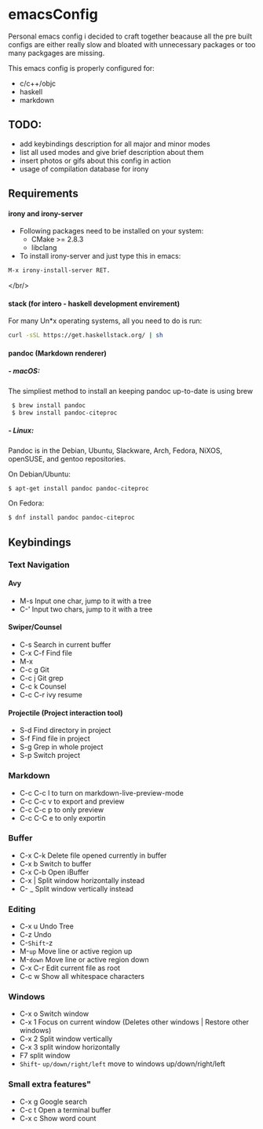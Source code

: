 # emacsConfig
Personal emacs config i decided to craft together beacause all the pre built configs are either really slow and bloated with unnecessary packages or too many packgages are missing. 

This emacs config is properly configured for:

- c/c++/objc 
- haskell
- markdown

## TODO:
- add keybindings description for all major and minor modes
- list all used modes and give brief description about them
- insert photos or gifs about this config in action
- usage of compilation database for irony


## Requirements
#### irony and irony-server<br/>
- Following packages need to be installed on your system:
	 * CMake >= 2.8.3
	 * libclang
- To install irony-server and just type this in emacs:<br/>
~~~el
M-x irony-install-server RET.		
~~~
</br/>

#### stack (for intero - haskell development envirement)
For many Un*x operating systems, all you need to do is run:

``` sh
curl -sSL https://get.haskellstack.org/ | sh
```
#### pandoc (Markdown renderer)

##### - macOS:
  The simpliest method to install an keeping pandoc up-to-date is using brew
  
  ```sh
   $ brew install pandoc
   $ brew install pandoc-citeproc
  ```
##### - Linux:
  Pandoc is in the Debian, Ubuntu, Slackware, Arch, Fedora, NiXOS, openSUSE, and gentoo repositories.
  
On Debian/Ubuntu: 
```sh
$ apt-get install pandoc pandoc-citeproc
```
On Fedora: 
```sh
$ dnf install pandoc pandoc-citeproc
```
	  
## Keybindings
### Text Navigation
#### Avy
- M-s Input one char, jump to it with a tree
- C-' Input two chars, jump to it with a tree
#### Swiper/Counsel
- C-s Search in current buffer
- C-x C-f Find file
- M-x 
- C-c g Git
- C-c j Git grep
- C-c k Counsel 
- C-c C-r ivy resume
#### Projectile (Project interaction tool)
- S-d Find directory in project 
- S-f Find file in project
- S-g Grep in whole project
- S-p Switch project

### Markdown
- C-c C-c l to turn on markdown-live-preview-mode
- C-c C-c v to export and preview
- C-c C-c p to only preview
- C-c C-C e to only exportin

### Buffer 
- C-x C-k Delete file opened currently in buffer
- C-x b   Switch to buffer
- C-x C-b Open iBuffer
- C-x | Split window horizontally instead
- C- \_ Split window vertically instead
### Editing
- C-x u Undo Tree
- C-z Undo
- C-`Shift`-z
- M-`up` Move line or active region up
- M-`down` Move line or active region down
- C-x C-r Edit current file as root
- C-c w Show all whitespace characters

### Windows
- C-x o Switch window
- C-x 1 Focus on current window (Deletes other windows | Restore other windows)
- C-x 2 Split window vertically
- C-x 3 split window horizontally
- F7 split window
- `Shift`- `up/down/right/left` move to windows up/down/right/left 

### Small extra features"
- C-x g Google search
- C-c t Open a terminal buffer
- C-x c Show word count

